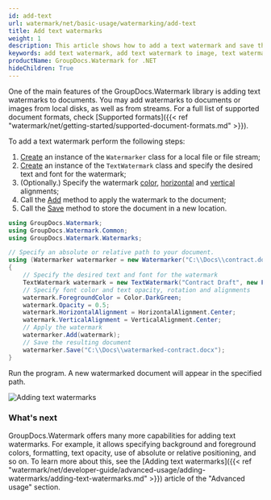 ```yaml
---
id: add-text
url: watermark/net/basic-usage/watermarking/add-text
title: Add text watermarks
weight: 1
description: This article shows how to add a text watermark and save the resultant document. It is capable of adding watermarks to images or documents.
keywords: add text watermark, add text watermark to image, text watermark
productName: GroupDocs.Watermark for .NET
hideChildren: True
---
```

One of the main features of the GroupDocs.Watermark library is adding text watermarks to documents. You may add watermarks to documents or images from local disks, as well as from streams. For a full list of supported document formats, check [Supported formats]({{< ref "watermark/net/getting-started/supported-document-formats.md" >}}).

To add a text watermark perform the following steps:

1. [Create](https://reference.groupdocs.com/net/watermark/groupdocs.watermark/watermarker/constructors/4) an instance of the `Watermarker` class for a local file or file stream;
2. [Create](https://reference.groupdocs.com/net/watermark/groupdocs.watermark.watermarks/textwatermark/constructors/main) an instance of the `TextWatermark` class and specify the desired text and font for the watermark;
3. (Optionally.) Specify the watermark [color](https://reference.groupdocs.com/net/watermark/groupdocs.watermark.watermarks/textwatermark/properties/foregroundcolor), [horizontal](https://reference.groupdocs.com/net/watermark/groupdocs.watermark/watermark/properties/horizontalalignment) and [vertical](https://reference.groupdocs.com/net/watermark/groupdocs.watermark/watermark/properties/verticalalignment) alignments;
4. Call the [Add](https://reference.groupdocs.com/net/watermark/groupdocs.watermark/watermarker/methods/add) method to apply the watermark to the document;
5. Call the [Save](https://reference.groupdocs.com/net/watermark/groupdocs.watermark.watermarker/save/methods/4) method to store the document in a new location.

```csharp
using GroupDocs.Watermark;
using GroupDocs.Watermark.Common;
using GroupDocs.Watermark.Watermarks;

// Specify an absolute or relative path to your document.
using (Watermarker watermarker = new Watermarker("C:\\Docs\\contract.docx"))
{
    // Specify the desired text and font for the watermark
    TextWatermark watermark = new TextWatermark("Contract Draft", new Font("Arial", 60, FontStyle.Bold));
    // Specify font color and text opacity, rotation and alignments
    watermark.ForegroundColor = Color.DarkGreen;
    watermark.Opacity = 0.5;
    watermark.HorizontalAlignment = HorizontalAlignment.Center;
    watermark.VerticalAlignment = VerticalAlignment.Center;
    // Apply the watermark
    watermarker.Add(watermark);
    // Save the resulting document
    watermarker.Save("C:\\Docs\\watermarked-contract.docx");
}
```
Run the program. A new watermarked document will appear in the specified path.

![Adding text watermarks](/watermark/net/images/watermarking/add-text.png)

### What's next

GroupDocs.Watermark offers many more capabilities for adding text watermarks. For example, it allows specifying background and foreground colors, formatting, text opacity, use of absolute or relative positioning, and so on. To learn more about this, see the [Adding text watermarks]({{< ref "watermark/net/developer-guide/advanced-usage/adding-watermarks/adding-text-watermarks.md" >}}) article of the "Advanced usage" section.